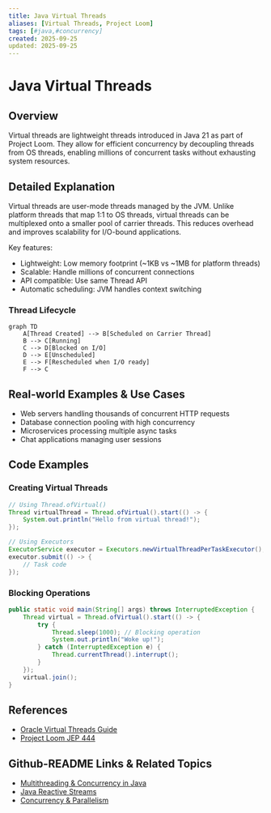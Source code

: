 ```yaml
---
title: Java Virtual Threads
aliases: [Virtual Threads, Project Loom]
tags: [#java,#concurrency]
created: 2025-09-25
updated: 2025-09-25
---
```


# Java Virtual Threads

## Overview

Virtual threads are lightweight threads introduced in Java 21 as part of Project Loom. They allow for efficient concurrency by decoupling threads from OS threads, enabling millions of concurrent tasks without exhausting system resources.

## Detailed Explanation

Virtual threads are user-mode threads managed by the JVM. Unlike platform threads that map 1:1 to OS threads, virtual threads can be multiplexed onto a smaller pool of carrier threads. This reduces overhead and improves scalability for I/O-bound applications.

Key features:
- Lightweight: Low memory footprint (~1KB vs ~1MB for platform threads)
- Scalable: Handle millions of concurrent connections
- API compatible: Use same Thread API
- Automatic scheduling: JVM handles context switching

### Thread Lifecycle

```mermaid
graph TD
    A[Thread Created] --> B[Scheduled on Carrier Thread]
    B --> C[Running]
    C --> D[Blocked on I/O]
    D --> E[Unscheduled]
    E --> F[Rescheduled when I/O ready]
    F --> C
```

## Real-world Examples & Use Cases

- Web servers handling thousands of concurrent HTTP requests
- Database connection pooling with high concurrency
- Microservices processing multiple async tasks
- Chat applications managing user sessions

## Code Examples

### Creating Virtual Threads

```java
// Using Thread.ofVirtual()
Thread virtualThread = Thread.ofVirtual().start(() -> {
    System.out.println("Hello from virtual thread!");
});

// Using Executors
ExecutorService executor = Executors.newVirtualThreadPerTaskExecutor();
executor.submit(() -> {
    // Task code
});
```

### Blocking Operations

```java
public static void main(String[] args) throws InterruptedException {
    Thread virtual = Thread.ofVirtual().start(() -> {
        try {
            Thread.sleep(1000); // Blocking operation
            System.out.println("Woke up!");
        } catch (InterruptedException e) {
            Thread.currentThread().interrupt();
        }
    });
    virtual.join();
}
```

## References

- [Oracle Virtual Threads Guide](https://docs.oracle.com/en/java/javase/21/core/virtual-threads.html)
- [Project Loom JEP 444](https://openjdk.org/jeps/444)

## Github-README Links & Related Topics

- [Multithreading & Concurrency in Java](../multithreading-and-concurrency-in-java/README.md)
- [Java Reactive Streams](../java-reactive-streams/README.md)
- [Concurrency & Parallelism](../concurrency-parallelism/README.md)